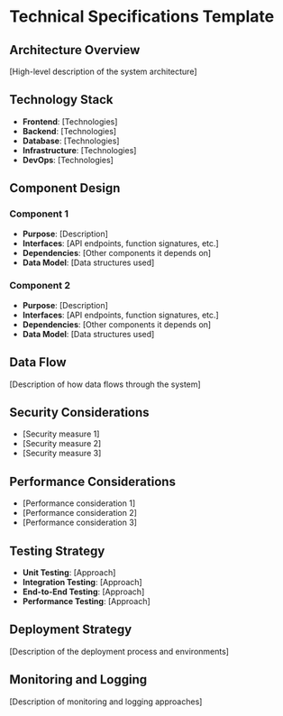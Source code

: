 # Technical Specifications Template

## Architecture Overview
[High-level description of the system architecture]

## Technology Stack
- **Frontend**: [Technologies]
- **Backend**: [Technologies]
- **Database**: [Technologies]
- **Infrastructure**: [Technologies]
- **DevOps**: [Technologies]

## Component Design
### Component 1
- **Purpose**: [Description]
- **Interfaces**: [API endpoints, function signatures, etc.]
- **Dependencies**: [Other components it depends on]
- **Data Model**: [Data structures used]

### Component 2
- **Purpose**: [Description]
- **Interfaces**: [API endpoints, function signatures, etc.]
- **Dependencies**: [Other components it depends on]
- **Data Model**: [Data structures used]

## Data Flow
[Description of how data flows through the system]

## Security Considerations
- [Security measure 1]
- [Security measure 2]
- [Security measure 3]

## Performance Considerations
- [Performance consideration 1]
- [Performance consideration 2]
- [Performance consideration 3]

## Testing Strategy
- **Unit Testing**: [Approach]
- **Integration Testing**: [Approach]
- **End-to-End Testing**: [Approach]
- **Performance Testing**: [Approach]

## Deployment Strategy
[Description of the deployment process and environments]

## Monitoring and Logging
[Description of monitoring and logging approaches]